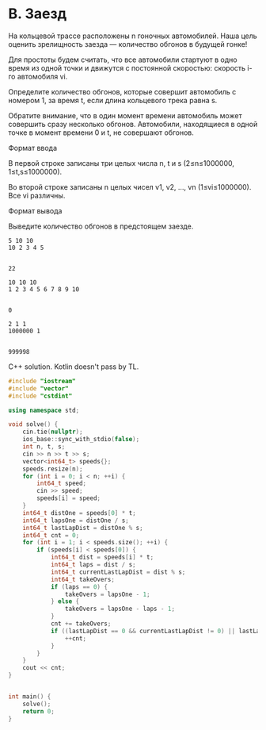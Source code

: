 # B. Заезд 

На кольцевой трассе расположены n гоночных автомобилей. Наша цель оценить зрелищность заезда — количество обгонов в будущей гонке!

Для простоты будем считать, что все автомобили стартуют в одно время из одной точки и движутся с постоянной скоростью: скорость i-го автомобиля vi.

Определите количество обгонов, которые совершит автомобиль с номером 1, за время t, если длина кольцевого трека равна s.

Обратите внимание, что в один момент времени автомобиль может совершить сразу несколько обгонов. Автомобили, находящиеся в одной точке в момент времени 0 и t, не совершают обгонов. 

Формат ввода

В первой строке записаны три целых числа n, t и s (2≤n≤1000000, 1≤t,s≤1000000).

Во второй строке записаны n целых чисел v1, v2, …, vn (1≤vi≤1000000). Все vi различны.

Формат вывода

Выведите количество обгонов в предстоящем заезде.


```text
5 10 10
10 2 3 4 5


22
```

```text
10 10 10
1 2 3 4 5 6 7 8 9 10


0
```

```text
2 1 1
1000000 1


999998
```
C++ solution. Kotlin doesn't pass by TL. 

```c++
#include "iostream"
#include "vector"
#include "cstdint"

using namespace std;

void solve() {
    cin.tie(nullptr);
    ios_base::sync_with_stdio(false);
    int n, t, s;
    cin >> n >> t >> s;
    vector<int64_t> speeds{};
    speeds.resize(n);
    for (int i = 0; i < n; ++i) {
        int64_t speed;
        cin >> speed;
        speeds[i] = speed;
    }
    int64_t distOne = speeds[0] * t;
    int64_t lapsOne = distOne / s;
    int64_t lastLapDist = distOne % s;
    int64_t cnt = 0;
    for (int i = 1; i < speeds.size(); ++i) {
        if (speeds[i] < speeds[0]) {
            int64_t dist = speeds[i] * t;
            int64_t laps = dist / s;
            int64_t currentLastLapDist = dist % s;
            int64_t takeOvers;
            if (laps == 0) {
                takeOvers = lapsOne - 1;
            } else {
                takeOvers = lapsOne - laps - 1;
            }
            cnt += takeOvers;
            if ((lastLapDist == 0 && currentLastLapDist != 0) || lastLapDist > currentLastLapDist) {
                ++cnt;
            }
        }
    }
    cout << cnt;
}


int main() {
    solve();
    return 0;
}
```